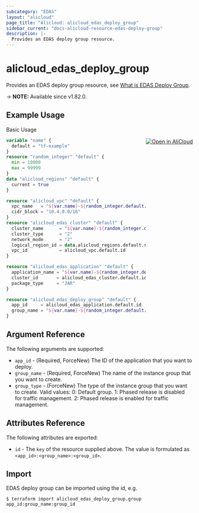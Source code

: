 ```yaml
---
subcategory: "EDAS"
layout: "alicloud"
page_title: "Alicloud: alicloud_edas_deploy_group"
sidebar_current: "docs-alicloud-resource-edas-deploy-group"
description: |-
  Provides an EDAS deploy group resource.
---
```


# alicloud_edas_deploy_group

Provides an EDAS deploy group resource, see [What is EDAS Deploy Group](https://www.alibabacloud.com/help/en/edas/developer-reference/api-edas-2017-08-01-insertdeploygroup).

-> **NOTE:** Available since v1.82.0.


## Example Usage
<div class="oics-button" style="float: right;margin: 0 0 -40px 0;">
  <a href="https://api.aliyun.com/api-tools/terraform?resource=alicloud_edas_deploy_group&exampleId=93d4d06b-3f17-9d7e-ba91-48ce6b9ce61e950f8a8c&activeTab=example&spm=docs.r.edas_deploy_group.0.93d4d06b3f" target="_blank">
    <img alt="Open in AliCloud" src="https://img.alicdn.com/imgextra/i1/O1CN01hjjqXv1uYUlY56FyX_!!6000000006049-55-tps-254-36.svg" style="max-height: 44px; margin: 32px auto; max-width: 100%;">
  </a>
</div>

Basic Usage

```terraform
variable "name" {
  default = "tf-example"
}
resource "random_integer" "default" {
  min = 10000
  max = 99999
}
data "alicloud_regions" "default" {
  current = true
}

resource "alicloud_vpc" "default" {
  vpc_name   = "${var.name}-${random_integer.default.result}"
  cidr_block = "10.4.0.0/16"
}
resource "alicloud_edas_cluster" "default" {
  cluster_name      = "${var.name}-${random_integer.default.result}"
  cluster_type      = "2"
  network_mode      = "2"
  logical_region_id = data.alicloud_regions.default.regions.0.id
  vpc_id            = alicloud_vpc.default.id
}

resource "alicloud_edas_application" "default" {
  application_name = "${var.name}-${random_integer.default.result}"
  cluster_id       = alicloud_edas_cluster.default.id
  package_type     = "JAR"
}

resource "alicloud_edas_deploy_group" "default" {
  app_id     = alicloud_edas_application.default.id
  group_name = "${var.name}-${random_integer.default.result}"
}
```

## Argument Reference

The following arguments are supported:

* `app_id` - (Required, ForceNew) The ID of the application that you want to deploy.
* `group_name` - (Required, ForceNew) The name of the instance group that you want to create. 
* `group_type` - (ForceNew) The type of the instance group that you want to create. Valid values: 0: Default group. 1: Phased release is disabled for traffic management. 2: Phased release is enabled for traffic management.

## Attributes Reference

The following attributes are exported:

* `id` - The `key` of the resource supplied above. The value is formulated as `<app_id>:<group_name>:<group_id>`.

## Import

EDAS deploy group can be imported using the id, e.g.

```shell
$ terraform import alicloud_edas_deploy_group.group app_id:group_name:group_id
```
